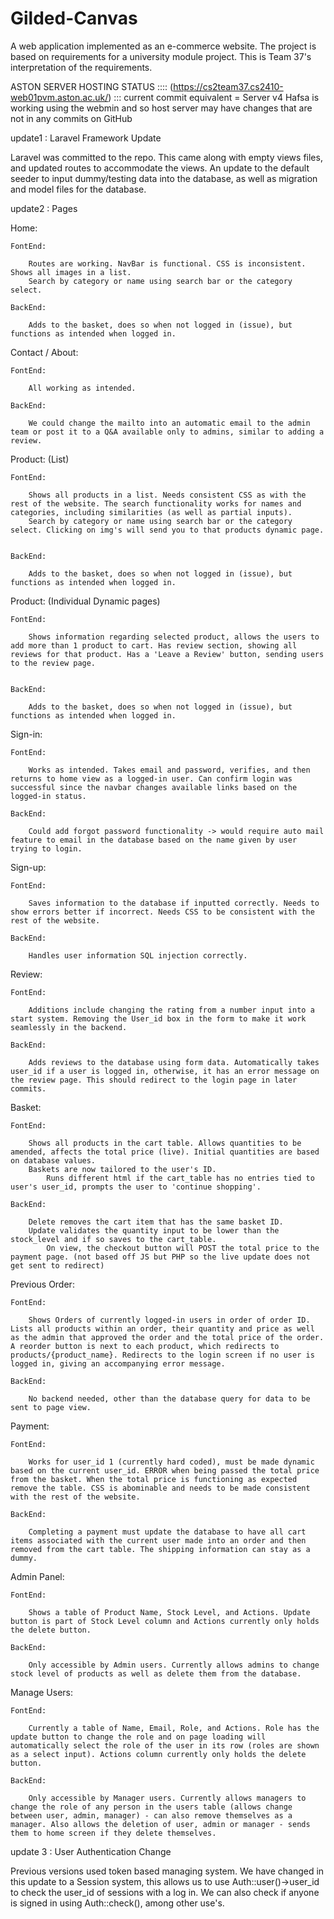 # Gilded-Canvas
A web application implemented as an e-commerce website. The project is based on requirements for a university module project. This is Team 37's interpretation of the requirements.

ASTON SERVER HOSTING STATUS :::: (https://cs2team37.cs2410-web01pvm.aston.ac.uk/) ::: current commit equivalent = Server v4
Hafsa is working using the webmin and so host server may have changes that are not in any commits on GitHub

update1 : Laravel Framework Update

Laravel was committed to the repo. This came along with empty views files, and updated routes to accommodate the views. An update to the default seeder to input dummy/testing data into the database, as well as migration and model files for the database.

update2 : Pages

Home: 

	FontEnd:

		Routes are working. NavBar is functional. CSS is inconsistent. Shows all images in a list.
		Search by category or name using search bar or the category select.

	BackEnd:

		Adds to the basket, does so when not logged in (issue), but functions as intended when logged in.

Contact / About:

	FontEnd:

		All working as intended.

	BackEnd:

		We could change the mailto into an automatic email to the admin team or post it to a Q&A available only to admins, similar to adding a review.

Product: (List)

	FontEnd:
	
		Shows all products in a list. Needs consistent CSS as with the rest of the website. The search functionality works for names and categories, including similarities (as well as partial inputs).
		Search by category or name using search bar or the category select. Clicking on img's will send you to that products dynamic page.


	BackEnd:
	
		Adds to the basket, does so when not logged in (issue), but functions as intended when logged in. 
  
Product: (Individual Dynamic pages)

	FontEnd:
	
		Shows information regarding selected product, allows the users to add more than 1 product to cart. Has review section, showing all reviews for that product. Has a 'Leave a Review' button, sending users to the review page.


	BackEnd:
	
		Adds to the basket, does so when not logged in (issue), but functions as intended when logged in. 

Sign-in:

	FontEnd:

		Works as intended. Takes email and password, verifies, and then returns to home view as a logged-in user. Can confirm login was successful since the navbar changes available links based on the logged-in status.

	BackEnd:
		
 		Could add forgot password functionality -> would require auto mail feature to email in the database based on the name given by user trying to login.

Sign-up:

	FontEnd:
		
 		Saves information to the database if inputted correctly. Needs to show errors better if incorrect. Needs CSS to be consistent with the rest of the website.

	BackEnd:

 		Handles user information SQL injection correctly. 

Review:

	FontEnd:

 		Additions include changing the rating from a number input into a start system. Removing the User_id box in the form to make it work seamlessly in the backend. 

	BackEnd:

		Adds reviews to the database using form data. Automatically takes user_id if a user is logged in, otherwise, it has an error message on the review page. This should redirect to the login page in later commits.
  
Basket:

	FontEnd:

 		Shows all products in the cart table. Allows quantities to be amended, affects the total price (live). Initial quantities are based on database values.
   		Baskets are now tailored to the user's ID.
     		Runs different html if the cart_table has no entries tied to user's user_id, prompts the user to 'continue shopping'.

	BackEnd:

 		Delete removes the cart item that has the same basket ID.
   		Update validates the quantity input to be lower than the stock_level and if so saves to the cart_table.
     		On view, the checkout button will POST the total price to the payment page. (not based off JS but PHP so the live update does not get sent to redirect)

Previous Order:

	FontEnd:

 		Shows Orders of currently logged-in users in order of order ID. Lists all products within an order, their quantity and price as well as the admin that approved the order and the total price of the order. A reorder button is next to each product, which redirects to products/{product_name}. Redirects to the login screen if no user is logged in, giving an accompanying error message.

	BackEnd:

		No backend needed, other than the database query for data to be sent to page view.

Payment:

	FontEnd:

 		Works for user_id 1 (currently hard coded), must be made dynamic based on the current user_id. ERROR when being passed the total price from the basket. When the total price is functioning as expected remove the table. CSS is abominable and needs to be made consistent with the rest of the website.

	BackEnd:

		Completing a payment must update the database to have all cart items associated with the current user made into an order and then removed from the cart table. The shipping information can stay as a dummy.

Admin Panel:

	FontEnd:

 		Shows a table of Product Name, Stock Level, and Actions. Update button is part of Stock Level column and Actions currently only holds the delete button.

	BackEnd:

		Only accessible by Admin users. Currently allows admins to change stock level of products as well as delete them from the database.

Manage Users:

	FontEnd:

 		Currently a table of Name, Email, Role, and Actions. Role has the update button to change the role and on page loading will automatically select the role of the user in its row (roles are shown as a select input). Actions column currently only holds the delete button.

	BackEnd:

		Only accessible by Manager users. Currently allows managers to change the role of any person in the users table (allows change between user, admin, manager) - can also remove themselves as a manager. Also allows the deletion of user, admin or manager - sends them to home screen if they delete themselves.
		

update 3 : User Authentication Change

Previous versions used token based managing system. We have changed in this update to a Session system, this allows us to use Auth::user()->user_id to check the user_id of sessions with a log in. We can also check if anyone is signed in using Auth::check(), among other use's.